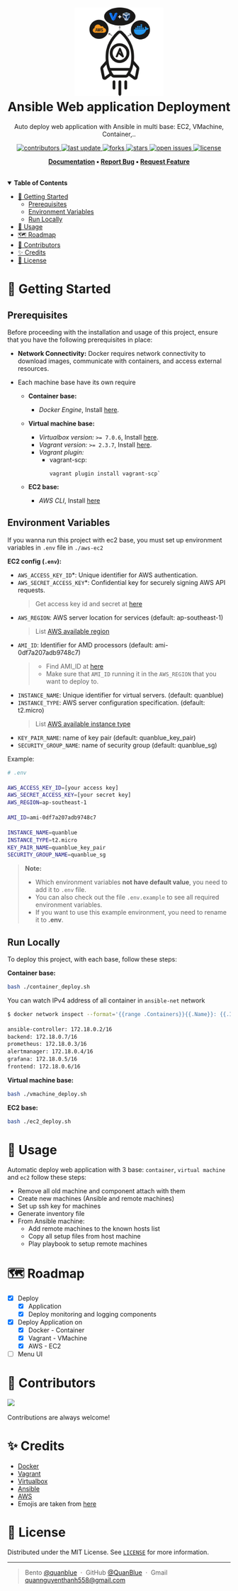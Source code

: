 <h1 align="center">
  <img src="./assets/ansible-deploy-logo.png" alt="icon" width="200"></img>
  <br>
  <b>Ansible Web application Deployment</b>
</h1>

<p align="center">Auto deploy web application with Ansible in multi base: EC2, VMachine, Container,..</p>

<!-- Badges -->
<p align="center">
  <a href="https://github.com/QuanBlue/ansible-web-app-deployment/graphs/contributors">
    <img src="https://img.shields.io/github/contributors/QuanBlue/ansible-web-app-deployment" alt="contributors" />
  </a>
  <a href="">
    <img src="https://img.shields.io/github/last-commit/QuanBlue/ansible-web-app-deployment" alt="last update" />
  </a>
  <a href="https://github.com/QuanBlue/ansible-web-app-deployment/network/members">
    <img src="https://img.shields.io/github/forks/QuanBlue/ansible-web-app-deployment" alt="forks" />
  </a>
  <a href="https://github.com/QuanBlue/ansible-web-app-deployment/stargazers">
    <img src="https://img.shields.io/github/stars/QuanBlue/ansible-web-app-deployment" alt="stars" />
  </a>
  <a href="https://github.com/QuanBlue/ansible-web-app-deployment/issues/">
    <img src="https://img.shields.io/github/issues/QuanBlue/ansible-web-app-deployment" alt="open issues" />
  </a>
  <a href="https://github.com/QuanBlue/ansible-web-app-deployment/blob/main/LICENSE">
    <img src="https://img.shields.io/github/license/QuanBlue/ansible-web-app-deployment.svg" alt="license" />
  </a>
</p>

<p align="center">
  <b>
    <a href="https://github.com/QuanBlue/ansible-web-app-deployment">Documentation</a> •
    <a href="https://github.com/QuanBlue/ansible-web-app-deployment/issues/">Report Bug</a> •
    <a href="https://github.com/QuanBlue/ansible-web-app-deployment/issues/">Request Feature</a>
  </b>
</p>
<br/>
<details open>
<summary><b>Table of Contents</b></summary>

- [:toolbox: Getting Started](#toolbox-getting-started)
  - [Prerequisites](#prerequisites)
  - [Environment Variables](#environment-variables)
  - [Run Locally](#run-locally)
- [:rocket: Usage](#rocket-usage)
- [:world_map: Roadmap](#world_map-roadmap)
- [:busts_in_silhouette: Contributors](#busts_in_silhouette-contributors)
- [:sparkles: Credits](#sparkles-credits)
- [:scroll: License](#scroll-license)
</details>

# :toolbox: Getting Started

## Prerequisites

Before proceeding with the installation and usage of this project, ensure that you have the following prerequisites in place:

- **Network Connectivity:** Docker requires network connectivity to download images, communicate with containers, and access external resources.
- Each machine base have its own require

  - **Container base:**
    - _Docker Engine_, Install [here](https://www.docker.com/get-started/).
  - **Virtual machine base:**
    - _Virtualbox version:_ `>= 7.0.6`, Install [here](https://www.virtualbox.org/wiki/Downloads).
    - _Vagrant version:_ `>= 2.3.7`, Install [here](https://www.vagrantup.com/downloads).
    - _Vagrant plugin:_
      - vagrant-scp:
        ```
        vagrant plugin install vagrant-scp`
        ```
  - **EC2 base:**

    - _AWS CLI_, Install [here](https://docs.aws.amazon.com/cli/latest/userguide/getting-started-install.html)

## Environment Variables

If you wanna run this project with ec2 base, you must set up environment variables in `.env` file in `./aws-ec2`

**EC2 config (`.env`):**

- `AWS_ACCESS_KEY_ID`\*: Unique identifier for AWS authentication.
- `AWS_SECRET_ACCESS_KEY`\*: Confidential key for securely signing AWS API requests.
  > Get access key id and secret at [here](https://docs.aws.amazon.com/powershell/latest/userguide/pstools-appendix-sign-up.html)
- `AWS_REGION`: AWS server location for services (default: ap-southeast-1)
  > List [AWS available region](https://docs.aws.amazon.com/AWSEC2/latest/UserGuide/using-regions-availability-zones.html#concepts-available-regions)
- `AMI_ID`: Identifier for AMD processors (default: ami-0df7a207adb9748c7)
  > - Find AMI_ID at [here](https://docs.aws.amazon.com/AWSEC2/latest/UserGuide/finding-an-ami.html)
  > - Make sure that `AMI_ID` running it in the `AWS_REGION` that you want to deploy to.
- `INSTANCE_NAME`: Unique identifier for virtual servers. (default: quanblue)
- `INSTANCE_TYPE`: AWS server configuration specification. (default: t2.micro)
  > List [AWS available instance type](https://aws.amazon.com/ec2/instance-types/)
- `KEY_PAIR_NAME`: name of key pair (default: quanblue_key_pair)
- `SECURITY_GROUP_NAME`: name of security group (default: quanblue_sg)

Example:

```sh
# .env

AWS_ACCESS_KEY_ID=[your access key]
AWS_SECRET_ACCESS_KEY=[your secret key]
AWS_REGION=ap-southeast-1

AMI_ID=ami-0df7a207adb9748c7

INSTANCE_NAME=quanblue
INSTANCE_TYPE=t2.micro
KEY_PAIR_NAME=quanblue_key_pair
SECURITY_GROUP_NAME=quanblue_sg
```

> **Note:**
>
> - Which environment variables **not have default value**, you need to add it to `.env` file.
> - You can also check out the file `.env.example` to see all required environment variables.
> - If you want to use this example environment, you need to rename it to **.env**.

## Run Locally

To deploy this project, with each base, follow these steps:

**Container base:**

```sh
bash ./container_deploy.sh
```

You can watch IPv4 address of all container in `ansible-net` network

```sh
$ docker network inspect --format='{{range .Containers}}{{.Name}}: {{.IPv4Address}}{{"\n"}}{{end}}' ansible-net

ansible-controller: 172.18.0.2/16
backend: 172.18.0.7/16
prometheus: 172.18.0.3/16
alertmanager: 172.18.0.4/16
grafana: 172.18.0.5/16
frontend: 172.18.0.6/16
```

**Virtual machine base:**

```sh
bash ./vmachine_deploy.sh
```

**EC2 base:**

```sh
bash ./ec2_deploy.sh
```

# :rocket: Usage

Automatic deploy web application with 3 base: `container`, `virtual machine` and `ec2` follow these steps:

- Remove all old machine and component attach with them
- Create new machines (Ansible and remote machines)
- Set up ssh key for machines
- Generate inventory file
- From Ansible machine:
  - Add remote machines to the known hosts list
  - Copy all setup files from host machine
  - Play playbook to setup remote machines

# :world_map: Roadmap

- [x] Deploy
  - [x] Application
  - [x] Deploy monitoring and logging components
- [x] Deploy Application on
  - [x] Docker - Container
  - [x] Vagrant - VMachine
  - [x] AWS - EC2
- [ ] Menu UI

# :busts_in_silhouette: Contributors

<a href="https://github.com/QuanBlue/ansible-web-app-deployment/graphs/contributors">
  <img src="https://contrib.rocks/image?repo=QuanBlue/ansible-web-app-deployment" />
</a>

Contributions are always welcome!

# :sparkles: Credits

- [Docker](https://www.docker.com/)
- [Vagrant](https://www.vagrantup.com/)
- [Virtualbox](https://www.virtualbox.org/)
- [Ansible](https://www.ansible.com/)
- [AWS](https://aws.amazon.com/vi/console/)
- Emojis are taken from [here](https://github.com/arvida/emoji-cheat-sheet.com)

# :scroll: License

Distributed under the MIT License. See <a href="../LICENSE">`LICENSE`</a> for more information.

---

> Bento [@quanblue](https://bento.me/quanblue) &nbsp;&middot;&nbsp;
> GitHub [@QuanBlue](https://github.com/QuanBlue) &nbsp;&middot;&nbsp; Gmail quannguyenthanh558@gmail.com

